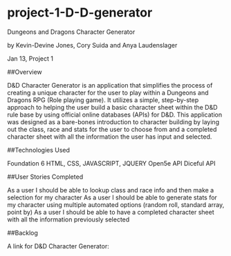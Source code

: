 # project-1-D-D-generator
Dungeons and Dragons Character Generator

by Kevin-Devine Jones, Cory Suida and Anya Laudenslager

Jan 13, Project 1

##Overview

D&D Character Generator is an application that simplifies the process of creating a unique character for the user to play within a Dungeons and Dragons RPG (Role playing game). It utilizes a simple, step-by-step approach to helping the user build a basic character sheet within the D&D rule base by using official online databases (APIs) for D&D. This application was designed as a bare-bones introduction to character building by laying out the class, race and stats for the user to choose from and a completed character sheet with all the information the user has input and selected.

##Technologies Used

Foundation 6
HTML, CSS, JAVASCRIPT, JQUERY
Open5e API
Diceful API

##User Stories Completed

As a user I should be able to lookup class and race info and then make a selection for my character
As a user I should be able to generate stats for my character using multiple automated options (random roll, standard array, point by)
As a user I should be able to have a completed character sheet with all the information previously selected

##Backlog

A link for D&D Character Generator: 
